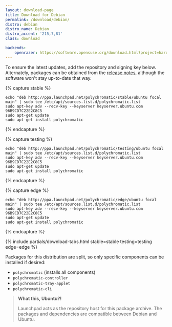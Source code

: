 ```yaml
---
layout: download-page
title: Download for Debian
permalink: /download/debian/
distro: debian
distro_name: Debian
distro_accent: '215,7,81'
class: download

backends:
    openrazer: https://software.opensuse.org/download.html?project=hardware%3Arazer&package=openrazer-meta
---
```


To ensure the latest updates, add the repository and signing key below.
Alternately, packages can be obtained from the [release notes](https://github.com/polychromatic/polychromatic/releases),
although the software won't stay up-to-date that way.

{% capture stable %}

```
echo "deb http://ppa.launchpad.net/polychromatic/stable/ubuntu focal main" | sudo tee /etc/apt/sources.list.d/polychromatic.list
sudo apt-key adv --recv-key --keyserver keyserver.ubuntu.com 96B9CD7C22E2C8C5
sudo apt-get update
sudo apt-get install polychromatic
```
{% endcapture %}

{% capture testing %}

```
echo "deb http://ppa.launchpad.net/polychromatic/testing/ubuntu focal main" | sudo tee /etc/apt/sources.list.d/polychromatic.list
sudo apt-key adv --recv-key --keyserver keyserver.ubuntu.com 96B9CD7C22E2C8C5
sudo apt-get update
sudo apt-get install polychromatic
```
{% endcapture %}

{% capture edge %}

```
echo "deb http://ppa.launchpad.net/polychromatic/edge/ubuntu focal main" | sudo tee /etc/apt/sources.list.d/polychromatic.list
sudo apt-key adv --recv-key --keyserver keyserver.ubuntu.com 96B9CD7C22E2C8C5
sudo apt-get update
sudo apt-get install polychromatic
```
{% endcapture %}

{% include partials/download-tabs.html
    stable=stable
    testing=testing
    edge=edge
%}

Packages for this distribution are split, so only specific components
can be installed if desired:

* `polychromatic` (installs all components)
* `polychromatic-controller`
* `polychromatic-tray-applet`
* `polychromatic-cli`

> **What this, Ubuntu?!**
>
> Launchpad acts as the repository host for this package archive.
> The packages and dependencies are compatible between Debian and Ubuntu.
